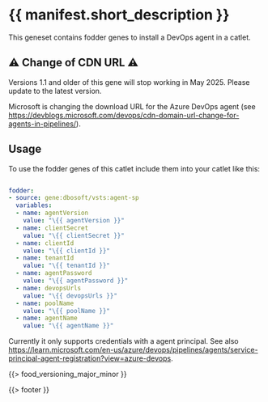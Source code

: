 # {{ manifest.short_description }}

This geneset contains fodder genes to install a DevOps agent in a catlet.

## ⚠ Change of CDN URL ⚠
Versions 1.1 and older of this gene will stop working in May 2025. Please update to the latest version.

Microsoft is changing the download URL for the Azure DevOps agent (see
https://devblogs.microsoft.com/devops/cdn-domain-url-change-for-agents-in-pipelines/).

## Usage

To use the fodder genes of this catlet include them into your catlet like this:


``` yml

fodder:  
- source: gene:dbosoft/vsts:agent-sp
  variables:
  - name: agentVersion
    value: "\{{ agentVersion }}"
  - name: clientSecret
    value: "\{{ clientSecret }}"
  - name: clientId
    value: "\{{ clientId }}"
  - name: tenantId
    value: "\{{ tenantId }}"
  - name: agentPassword
    value: "\{{ agentPassword }}"
  - name: devopsUrls
    value: "\{{ devopsUrls }}"
  - name: poolName
    value: "\{{ poolName }}"
  - name: agentName
    value: "\{{ agentName }}"

```

Currently it only supports credentials with a agent principal. See also https://learn.microsoft.com/en-us/azure/devops/pipelines/agents/service-principal-agent-registration?view=azure-devops.


{{> food_versioning_major_minor }}

{{> footer }}

